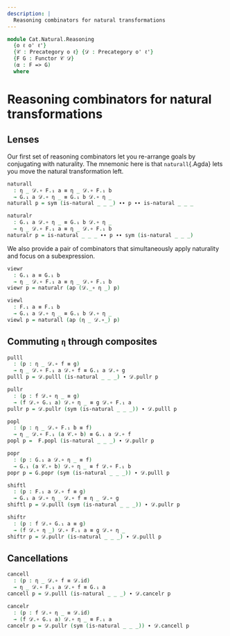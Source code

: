 ```yaml
---
description: |
  Reasoning combinators for natural transformations
---
```

<!--
```agda
open import Cat.Prelude

import Cat.Functor.Reasoning
import Cat.Reasoning
```
-->
```agda
module Cat.Natural.Reasoning
  {o ℓ o' ℓ'}
  {𝒞 : Precategory o ℓ} {𝒟 : Precategory o' ℓ'}
  {F G : Functor 𝒞 𝒟}
  (α : F => G)
  where
```

<!--
```agda
private
  module 𝒞 = Cat.Reasoning  𝒞
  module 𝒟 = Cat.Reasoning 𝒟
  module F = Cat.Functor.Reasoning F
  module G = Cat.Functor.Reasoning G
open _=>_ α public

private variable
  A B C : 𝒞.Ob
  X Y Z : 𝒟.Ob
  a b c : 𝒞.Hom A B
  f g h : 𝒟.Hom X Y
```
-->

# Reasoning combinators for natural transformations

## Lenses

Our first set of reasoning combinators let you re-arrange goals by
conjugating with naturality. The mnemonic here is that `naturall`{.Agda}
lets you move the natural transformation left.

```agda
naturall
  : η _ 𝒟.∘ F.₁ a ≡ η _ 𝒟.∘ F.₁ b
  → G.₁ a 𝒟.∘ η _ ≡ G.₁ b 𝒟.∘ η _
naturall p = sym (is-natural _ _ _) ∙∙ p ∙∙ is-natural _ _ _

naturalr
  : G.₁ a 𝒟.∘ η _ ≡ G.₁ b 𝒟.∘ η _
  → η _ 𝒟.∘ F.₁ a ≡ η _ 𝒟.∘ F.₁ b
naturalr p = is-natural _ _ _ ∙∙ p ∙∙ sym (is-natural _ _ _)
```

We also provide a pair of combinators that simultaneously apply naturality
and focus on a subexpression.

```agda
viewr
  : G.₁ a ≡ G.₁ b
  → η _ 𝒟.∘ F.₁ a ≡ η _ 𝒟.∘ F.₁ b
viewr p = naturalr (ap (𝒟._∘ η _) p)

viewl
  : F.₁ a ≡ F.₁ b
  → G.₁ a 𝒟.∘ η _ ≡ G.₁ b 𝒟.∘ η _
viewl p = naturall (ap (η _ 𝒟.∘_) p)
```


## Commuting `η` through composites

```agda
pulll
  : (p : η _ 𝒟.∘ f ≡ g)
  → η _ 𝒟.∘ F.₁ a 𝒟.∘ f ≡ G.₁ a 𝒟.∘ g
pulll p = 𝒟.pulll (is-natural _ _ _) ∙ 𝒟.pullr p

pullr
  : (p : f 𝒟.∘ η _ ≡ g)
  → (f 𝒟.∘ G.₁ a) 𝒟.∘ η _ ≡ g 𝒟.∘ F.₁ a
pullr p = 𝒟.pullr (sym (is-natural _ _ _)) ∙ 𝒟.pulll p
```

```agda
popl
  : (p : η _ 𝒟.∘ F.₁ b ≡ f)
  → η _ 𝒟.∘ F.₁ (a 𝒞.∘ b) ≡ G.₁ a 𝒟.∘ f
popl p =  F.popl (is-natural _ _ _) ∙ 𝒟.pullr p

popr
  : (p : G.₁ a 𝒟.∘ η _ ≡ f)
  → G.₁ (a 𝒞.∘ b) 𝒟.∘ η _ ≡ f 𝒟.∘ F.₁ b
popr p = G.popr (sym (is-natural _ _ _)) ∙ 𝒟.pulll p
```

```agda
shiftl
  : (p : F.₁ a 𝒟.∘ f ≡ g)
  → G.₁ a 𝒟.∘ η _ 𝒟.∘ f ≡ η _ 𝒟.∘ g
shiftl p = 𝒟.pulll (sym (is-natural _ _ _)) ∙ 𝒟.pullr p

shiftr
  : (p : f 𝒟.∘ G.₁ a ≡ g)
  → (f 𝒟.∘ η _) 𝒟.∘ F.₁ a ≡ g 𝒟.∘ η _
shiftr p = 𝒟.pullr (is-natural _ _ _) ∙ 𝒟.pulll p
```


## Cancellations

```agda
cancell
  : (p : η _ 𝒟.∘ f ≡ 𝒟.id)
  → η _ 𝒟.∘ F.₁ a 𝒟.∘ f ≡ G.₁ a
cancell p = 𝒟.pulll (is-natural _ _ _) ∙ 𝒟.cancelr p

cancelr
  : (p : f 𝒟.∘ η _ ≡ 𝒟.id)
  → (f 𝒟.∘ G.₁ a) 𝒟.∘ η _ ≡ F.₁ a
cancelr p = 𝒟.pullr (sym (is-natural _ _ _)) ∙ 𝒟.cancell p
```
